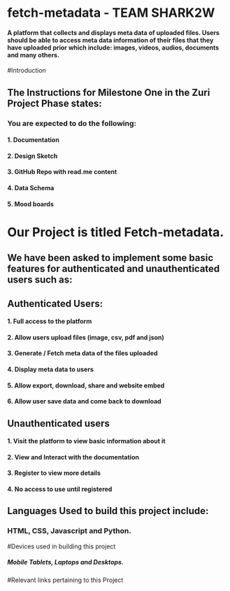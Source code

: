 # fetch-metadata - TEAM SHARK2W

#### A platform that collects and displays meta data of uploaded files. Users should be able to access meta data information of their files that they have uploaded prior which include: images, videos, audios, documents and many others.

#Introduction

## The Instructions for Milestone One in the Zuri Project Phase states:

### You are expected to do the following: 

#### 1. Documentation 

#### 2. Design Sketch 

#### 3. GitHub Repo with read.me content

#### 4. Data Schema

#### 5. Mood boards


# Our Project is titled Fetch-metadata.
## We have been asked to implement some basic features for authenticated and unauthenticated users such as:

## Authenticated Users:
#### 1. Full access to the platform

#### 2. Allow users upload files (image, csv, pdf and json)

#### 3. Generate / Fetch meta data of the files uploaded

#### 4. Display meta data to users

#### 5. Allow export, download, share and website embed

#### 6. Allow user save data and come back to download

## Unauthenticated users

#### 1. Visit the platform to view basic information about it

#### 2. View and Interact with the documentation

#### 3. Register to view more details

#### 4. No access to use until registered

## Languages Used to build this project include:

### HTML, CSS, Javascript and Python.


#Devices used in building this project

##### Mobile Tablets, Laptops and Desktops.


#Relevant links pertaining to this Project


